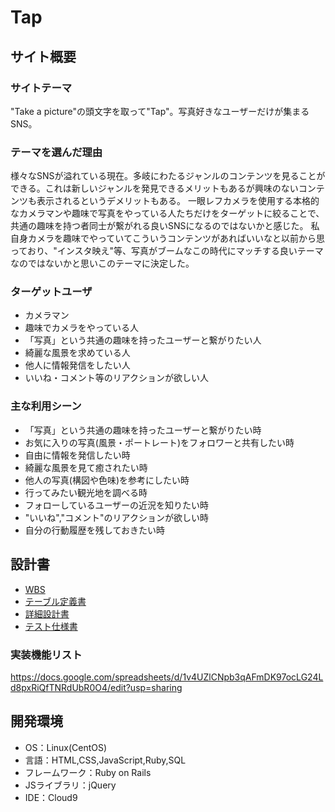 # Tap

## サイト概要
### サイトテーマ
"Take a picture"の頭文字を取って"Tap"。写真好きなユーザーだけが集まるSNS。

### テーマを選んだ理由
様々なSNSが溢れている現在。多岐にわたるジャンルのコンテンツを見ることができる。これは新しいジャンルを発見できるメリットもあるが興味のないコンテンツも表示されるというデメリットもある。
一眼レフカメラを使用する本格的なカメラマンや趣味で写真をやっている人たちだけをターゲットに絞ることで、共通の趣味を持つ者同士が繋がれる良いSNSになるのではないかと感じた。
私自身カメラを趣味でやっていてこういうコンテンツがあればいいなと以前から思っており、"インスタ映え"等、写真がブームなこの時代にマッチする良いテーマなのではないかと思いこのテーマに決定した。

### ターゲットユーザ
- カメラマン
- 趣味でカメラをやっている人
- 「写真」という共通の趣味を持ったユーザーと繋がりたい人
- 綺麗な風景を求めている人
- 他人に情報発信をしたい人
- いいね・コメント等のリアクションが欲しい人

### 主な利用シーン
- 「写真」という共通の趣味を持ったユーザーと繋がりたい時
- お気に入りの写真(風景・ポートレート)をフォロワーと共有したい時
- 自由に情報を発信したい時
- 綺麗な風景を見て癒されたい時
- 他人の写真(構図や色味)を参考にしたい時
- 行ってみたい観光地を調べる時
- フォローしているユーザーの近況を知りたい時
- "いいね","コメント"のリアクションが欲しい時
- 自分の行動履歴を残しておきたい時

## 設計書
- [WBS](https://docs.google.com/spreadsheets/d/1s7MNXmJNL3mDUgTpiWhOs344tbVtj2b4pJLfx0fE9S4/edit?usp=share_link)
- [テーブル定義書](https://docs.google.com/spreadsheets/d/185KooXWTUz61ZqcC1IEbedhaF0ujxv1kjOinT1i4bPo/edit?usp=share_link)
- [詳細設計書](https://docs.google.com/spreadsheets/d/1yt0Xl0fZNCRfuxJybuduAov1cUITLbbkMqtf3V-yQcg/edit?usp=sharing)
- [テスト仕様書](https://docs.google.com/spreadsheets/d/1RK_rGBGaPZQld3cqwdWZFbc4vZ27uneB/edit?usp=sharing&ouid=117485662569534956070&rtpof=true&sd=true)

### 実装機能リスト
https://docs.google.com/spreadsheets/d/1v4UZlCNpb3qAFmDK97ocLG24Ld8pxRiQfTNRdUbR0O4/edit?usp=sharing

## 開発環境
- OS：Linux(CentOS)
- 言語：HTML,CSS,JavaScript,Ruby,SQL
- フレームワーク：Ruby on Rails
- JSライブラリ：jQuery
- IDE：Cloud9